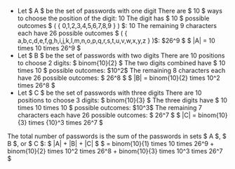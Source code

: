 <ul>
<li> Let $ A $ be the set of passwords with one digit 
There are $ 10 $ ways to choose the position of the digit: 10 
The digit has $ 10 $ possible outcomes $ ( { 0,1,2,3,4,5,6,7,8,9 } ) $: 10 
	      The remaining 9 characters each have 26 possible outcomes 
	      $ ( { a,b,c,d,e,f,g,h,i,j,k,l,m,n,o,p,q,r,s,t,u,v,w,x,y,z } )$: $26^9 $ 
	      $ |A| = 10 times 10 times 26^9 $
	<li> Let $ B $ be the set of passwords with two digits 
	      There are 10 positions to choose 2 digits: $ binom{10}{2} $ 
	      The two digits combined have $ 10 times 10 $ possible outcomes: $10^2$ 
The remaining 8 characters each have 26 possible outcomes: $ 26^8 $ 
$ |B| = binom{10}{2} times 10^2 times 26^8 $
	<li> Let $ C $ be the set of passwords with three digits 
	      There are 10 positions to choose 3 digits: $ binom{10}{3} $ 
	      The three digits have $ 10 times 10 times 10 $ possible outcomes: $10^3$ 
The remaining 7 characters each have 26 possible outcomes: $ 26^7 $ 
$ |C| = binom{10}{3} times {10}^3 times 26^7 $
</ul>
The total number of passwords is the sum of the passwords in sets $ A $, $ B $, or $ C $: 
$ |A| + |B| + |C| $ 
$ = binom{10}{1} times 10 times 26^9 + binom{10}{2} times 10^2 times 26^8 + binom{10}{3} times 10^3 times 26^7 $
